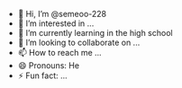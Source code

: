 - 👋 Hi, I’m @semeoo-228
- 👀 I’m interested in ...
- 🌱 I’m currently learning in the high school
- 💞️ I’m looking to collaborate on ...
- 📫 How to reach me ...
- 😄 Pronouns: He
- ⚡ Fun fact: ...

<!---
semeoo-228/semeoo-228 is a ✨ special ✨ repository because its `README.md` (this file) appears on your GitHub profile.
You can click the Preview link to take a look at your changes.
--->
